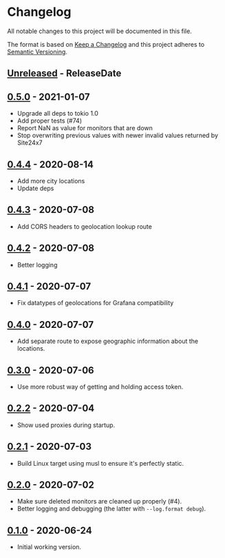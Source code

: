 # Changelog

All notable changes to this project will be documented in this file.

The format is based on [Keep a Changelog](http://keepachangelog.com/)
and this project adheres to [Semantic Versioning](http://semver.org/).

<!-- next-header -->

## [Unreleased] - ReleaseDate

## [0.5.0] - 2021-01-07
- Upgrade all deps to tokio 1.0
- Add proper tests (#74)
- Report NaN as value for monitors that are down
- Stop overwriting previous values with newer invalid values returned by Site24x7

## [0.4.4] - 2020-08-14
- Add more city locations
- Update deps

## [0.4.3] - 2020-07-08
- Add CORS headers to geolocation lookup route

## [0.4.2] - 2020-07-08
- Better logging

## [0.4.1] - 2020-07-07
- Fix datatypes of geolocations for Grafana compatibility

## [0.4.0] - 2020-07-07
- Add separate route to expose geographic information about the locations.

## [0.3.0] - 2020-07-06
- Use more robust way of getting and holding access token.

## [0.2.2] - 2020-07-04
- Show used proxies during startup.

## [0.2.1] - 2020-07-03
- Build Linux target using musl to ensure it's perfectly static.

## [0.2.0] - 2020-07-02
- Make sure deleted monitors are cleaned up properly (#4).
- Better logging and debugging (the latter with `--log.format debug`).

## [0.1.0] - 2020-06-24
- Initial working version.

<!-- next-url -->
[Unreleased]: https://github.com/svenstaro/site24x7_exporter/compare/v0.5.0...HEAD
[0.5.0]: https://github.com/svenstaro/site24x7_exporter/compare/v0.4.4...v0.5.0
[0.4.4]: https://github.com/svenstaro/site24x7_exporter/compare/v0.4.3...v0.4.4
[0.4.3]: https://github.com/svenstaro/site24x7_exporter/compare/v0.4.2...v0.4.3
[0.4.2]: https://github.com/svenstaro/site24x7_exporter/compare/v0.4.1...v0.4.2
[0.4.1]: https://github.com/svenstaro/site24x7_exporter/compare/v0.4.0...v0.4.1
[0.4.0]: https://github.com/svenstaro/site24x7_exporter/compare/v0.3.0...v0.4.0
[0.3.0]: https://github.com/svenstaro/site24x7_exporter/compare/0.2.2...v0.3.0
[0.2.2]: https://github.com/svenstaro/site24x7_exporter/compare/0.2.1...0.2.2
[0.2.1]: https://github.com/svenstaro/site24x7_exporter/compare/0.2.0...0.2.1
[0.2.0]: https://github.com/svenstaro/site24x7_exporter/compare/0.2.0...0.2.0
[0.1.0]: https://github.com/svenstaro/site24x7_exporter/compare/0aac075...0.1.0
